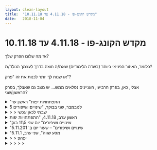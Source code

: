 ```yaml
---
layout: clean-layout
title:  "מקדש הקונג-פו - 4.11.18 עד 10.11.18"
date:   2018-11-04
---
```

# מקדש הקונג-פו - 4.11.18 עד 10.11.18 
אז מה שלום הפרק שלך?<br> <br> כלומר, האיזור הפנימי ביותר (בשדה הלימודים) שאת/ה חוצה בדרך לעצמך הנולד/ת?<br> <br> או שנוח לך יותר לכנות את זה &quot;פרק&quot;?<br> <br> אצלי, כאן, בפרק הרביעי, העניינים נפלאים ממש... יש מצב גם שאצלך, בפרק הראשון/שני?

<details>
                    <summary>"התפתחויות יפות" ראשון ער</summary>
                    הגעה 19:50 <br> <br> לאחר תקיעה רצינית בחניה של הבימה. הייתה לי עבודה יפה תוך כדי הפקק אך כשהגעתי לסוף התהליך כבר הסבלנות נגמרה וממש רציתי לצאת מהאוטו.<br> <br> השיעור התחיל וקיבלתי שיעור נפלא מבן בהנחייה הפשוטה והקלות לעבוד איתה.<br> דגשים שיהיה משפר ונעים ונוכל להשאר בתנוחה כל האימון.<br> <br> לאחר מכן, בועז קיבל הנחיה לשפר את אומנות הלחימה של דרור.<br> עבדנו בפורמט של קרב מלא עם עצירות להארות.<br>  - לא להזמין. - סגירות (דברים ששמעתי בעבר אך קיבלו נופח נוסף. <br> - לראות בכל כוונה גם היא מגיעה מהתלמיד הכי מתחיל את הפוטניצל המלא שלה.. מה היא הייתה יכולה לחולל בפוטנטיות מלאה.<br> ממש להתאמן בזה. <br> התגבות המהירות והלא פורפורציונליות באות לפצות על כך שלא ראיתי אותן -- ההסבר הכי בהיר שקיבלתי לגביהן.<br> אז זה התקשר לי עם ה&quot;ראייה&quot; המלאה של מלוא האפשרויות של בועז. התיישב לי והשתפרה לי הראייה שם.<br> <br> המשכנו בקרב גם לאחר שהנחייה השתנה לברוא לנו שיעור נפלא. אך הפעם זה כבר לא היה דגש של שיפור של דרור.<br> העבודה עם בועז הייתה נפלאה. ממש בועז רואה מתי אני &quot;נעלם&quot; ותוקף . <br> <br> הרפיה ורגיעה. שדרוג בחיי עברתי על העבודה החדשה והפרויקט החדש שעלה לי.<br> ויותר חשוב לי, פרויקט קטן שעלה אצלי, ליצור איזשהו מאגר זמין של תמונות ווידיאוים של אמי המנוחה כבר למעלה מ 10 שנים.<br> <br> סיום שיעור לקראת 10.<br> <br> <a href=http://www.tapuz.co.il/communa/viewmsgcommuna.asp?communaid=40780&msgid=57087236 target=_blank style=color:blue>מדדי דרור לשיעור</a>:<br> הנאה: 2.5<br> לימוד: 2<br>
                  </details><details>
                    <summary>5 לנובמבר, שני בבוקר, "שינויים ושיפורים</summary>
                    היה שיעור טוב מאוד. אני לא בראש לסכם אבל אסכם בתמציתיות בכל זאת. רק ככה בקצרנות. <br> הגעתי ב6:50, בן נפנף אלי מהרחבה של האופרה למעלה. <br> כאב גב וכתף, <br> לצייר קוים ישרים עם היד, ולצייר קוים שמסיטים אותם... ואז קוים כללים ולהסיט אותם. עבודה די ארוכה עם זה, נעימה.&nbsp;&nbsp;<br> עבודה עם יואב שלא התאימה. <br> עבודה עצמית שהתאימה מאוד, עם הרצפה, עם עצמי, עם ריצה.... <br> הנחיה להליכה על ארבע, פחד מכאב. <br> זכרון של בן מלפני שמבאלה, על מישהו שקיבל הנחיה לרוץ כי היה מתוח לו שריר. זכרון שלי על השענות על האגן דוקא כשיש נטיה לא להשען שם. הנחיה ארוכה יחסית של בן אותי, דרך התייעצות. <br> התייעצות בשני דברים - כאב ואיך לדעת אם ללכת אליו או לא, <br> ושאלה על &quot;גוש כזה&quot; של דברים, שיש בו רצון לעבודה עדינה ואיטית, רצון לעבודה כזאת כמו אופנוע... צורך לרצות. <br> בן דיבר על תקשורת עם עצמי דרך הסביבה, מה שהרגיש לי חשוב ביותר. <br> על להרגיש נוחות עם תחושות לא נוחות. <br> על השקט שבתוכו הדברים. על השקט שבתוכו יושבות תחושות הגוף. על &quot;דברים&quot;: &quot;לא-שקטים&quot; - חיוך של תינוק, משהו ניטרלי, הפרעות. להרגיש את השקט יכול לעזור בהבחנה בין טוב לרע. <br> <br> הרגיש כמו שיעור חשוב, מחכה להשלמה שלו ביום רביעי. <br>  <br>
                  </details><details>
                    <summary>> > שבתי לכאן עכשי</summary>
                    מאוד מעניין. אני רואה את ההשפעה של השיעור הנהדר הזה עד עכשיו. מזהה התקדמות עצומה בקטע הזה של ה&quot;גוש&quot;. עבודת אופנוע, עבודה בוווווווז&#39; ובלי המתח שנלווה לזה, סגנון פלדנקרייז ונעימות משולבת. משהו שם באיזה דימוי לא מוצלח שהיה כנראה מאוד נחוץ בעבר התרסק והתפורר לרסיסי זכוכית והתנפץ ונהרס וזה נהדר. זה מתחבר לי מאוד גם לתנועה שתיארתי באחד השיעורים האחרים לאחרונה, של חלקות כזו כמו זכוכית מודרנית כזו, תנועה מהירה מתחת לרדאר. משהו כזה... תוך כדי כתיבה משהו השתנה בחוויה שלי הגופנית ואפילו ההקלדה נחווית אחרת עכשיו, יותר מרצד. אפסיק כי אני רוצה לחזור למקום הגלידתי הזה, הזורם, המימי
                  </details><details>
                    <summary>ראשון ערב, 4.11.18, "התפתחויות יפות</summary>
                    הגעתי למקום בסביבות 19:45. באותו זמן, אם אני זוכר נכון, כבר היו שם בועז, יניב ובן.<br> קצת אחר כך הצטרף גם דרור.<br> <br> התחלתי את השיעור שלי במחווה פיזית עם הידיים.<br> הרגשתי את הגוף בעמידה, ואחר כך התחלתי להניע אותו ולהתגמש.<br> <br> מתישהו בן הזמין אותנו, והעביר מגוון תרגילי גמישות, ובהמשך הנחה להתגמש באופן חופשי<br> היו גם תרגילים כמו להשתפר בהנעת הידיים באוויר ובהנעת הרגליים באוויר.<br> תרגול ירידה לעמידה נמוכה איך שרוצים - נמר, טיגריס, הליכות התעמלות וכו&#39;.<br> וכן לשפר את מצב הגוף באופן כללי.<br> יניב העביר לי ולעצמו עבודה של שיפור הבטחון עצמי והאפקטיביות בחברת אנשים אחרים.<br> * בשלב כלשהו בן הודיע שהוא מפסיק עכשיו להתערב בשיעור שלנו. באותו זמן חשבתי שזה זמני, עד להודעה חדשה ממנו...<br> <br> תרגלתי את הראייה שלי,<br> בעיטות, אגרופים,<br> מנוחה כוללת בכל הרבדים,<br> דמיון מיטבי של המשך השבוע שלי - זה הרגיש מאד טוב וממלא<br> * ראיתי שיניב סיים את השיעור, ואחר כך גם דרור, ועלו בי ספקות לגבי הבנתי את ההנחיות.<br> <br> הצעתי לבועז לשתף פעולה ותרגלנו ביחד:<br> חיזוק להבים<br> &#39;סטיקי הנדס&#39; כשאחד מוביל<br> קרב רגליים נמוך<br> הגברת הרוגע דרך האטה של כל ההתנהלות - הליכה, דיבור, תנועה...<br> * איפשהו בזמן הזה, בן נפרד מאתנו והבנתי שכל אחד מסיים לעצמו את השיעור.<br> חישת כפות הידיים<br> <br> סביר שהיו עוד דברים שאני לא זוכר כרגע.<br> <br> היה מצוין.<br> תודה<br>
                  </details><details>
                    <summary>"שינויים ושיפורים" יום שני 5\11 בוק</summary>
                    מעבר לרחבה ליד מקום שיכול להוות מחסה מגשם,<br> לא שכנראה יירד.<br> אינגריד ואני הגענו ראשונים לרחבה ובחרנו מקום. יואב הגיע ובחר מקום אחר רחוק,<br> דורית הגיעה אז והייתה בסביבת יואב.<br> לאחר מכן בן שאל את אינגריד ואותי איך נדע איפה נתאמן,<br> לאור ההנחייה לעבור למרכז הרחבה.<br> עלה לי שארגיש כשאהיה שם.<br> הסתבר שהכוונה הייתה שלא ניכנס למדידות של המרכז המדוייק.<br> קרב כפפה עם אינגריד<br> כאשר יד אחת מאחורי הגב, אפשר להחליף יד,<br> אבל לא באמצע קרב. אלא כשנמצאים מאחור לרגע.<br> לאיטנגריד ניתנה האפשרות להשתמש בסטופ<br> כדי לעצור אותי ואותה כרצונה,<br> וראיתי את התועלת העצומה של השימוש שלה בסטופ<br> עבורי. לעצור מידית ובשמחה.<br> עבודה על עדינות במגע חשובה ליכולת לטפל או להילחם<br> עם הגוף שמולי ביעילות.<br> הפגיעה בגוף הפרטנר איננה תלוייה רק בעוצמה,<br> אפשר במכה חלשה יחסית לגרום נזק גדול.<br> קרב ידים עם יואב,<br> הופתעתי מנחישותו, ושמחתי על התנועה שלי להתרחק בזמן <br> ולהישאר מוגן. יש עוד הרבה עבודה בכוון.<br> זכרתי לנסות להסיט ולהיכנס,<br> אך לא ממש הצלחתי. לעבוד עוד על זה.<br> בשני הקרבות עזר לי להרגיש איפה הפרטנר פתוח לבעיטות, <br> למרות שאלו היו קרבות ידים.<br> קבלתי הזדמנות להעביר עבודות פנימיות ליואב ולי,<br> כשיש לזה זמן בשפע.<br> נתתי לעצמי לעבור מספר עבודות,<br> חלקן בעיניים פקוחות חלקן בסגורות, חלקן על הסביבה<br> החיצונית, וחלקן החזירו אותנו לגוף.<br> מיקוד,<br> חיפוש מקום ומעבר לשם בדמיון<br> כדי לראות את עצמנו משם,<br> לחוש את האנשים ברחבה ובבתים סביבה ובכלי הרכב בכביש.<br> לשנות בדמיון את המקום בו אנחנו נמצאים,<br> לחשוב על מילה<br> ועוד
                  </details><details>
                    <summary>"שינויים ושיפורים" – שעור יום ב' 5.11.201</summary>
                    שעת הגעה שלי: 6:25 – שעת סיום השיעור הרשמי שלי: 8:00<br> משתתפים: אינגריד, יואב, רמי, דורית – מנחה: בן<br> הדגש האישי שלי לשיעור: העמקת וחיזוק החוסן והרוגע שלי <br> <br> היום הצלחתי להגיע ראשונה לנקודת המפגש. נהניתי מהמרחב ומהזמן שעמד לרשותי לברר עם עצמי מה מנסה להגיע אלי היום.<br> <br> כשבן הגיע הוא שלח אותנו (אני, יואב ורמי) למרחב שבין המוזיאון למשכן לאומנויות הבמה, למקום שבו ניתן למצוא מחסה מפני גשם במידת הצורך. אני ורמי צעדנו יחד, שנינו סימנו כיעד את הפינה המקורה של האגף החדש של המוזיאון. כשהגענו לשם ראינו שיואב בחר באזור מקורה שליד הכניסה לתיאטרון. הופתעתי כי לא חשבתי על אזור זה כאופציה בכלל. המקום נראה לי פחות מוגן מפני גשם, אבל כאשר בן הצטרף גם הוא בחר להתמקם שם. שמתי לב שזה מיד מתפרש אצלי כמתן חיזוק לפרשנות של יואב. בחרתי להישאר היכן שהייתי, כך גם רמי. נראה לי שהשפענו זה על זו. לא בטוחה שהייתי נשארת שם אילו רמי היה בוחר לעבור צד.<br> התחלתי במתיחות והגמשת הגוף, שהרגיש מעט תפוס הבקר. גם עמידה על רגל אחת. שקלתי אפילו לנסות עמידת ידיים אך ויתרתי על כך.<br> לאחר זמן מה בן ניגש אלינו והנחה אותי ואת רמי לעבור לתרגל באזור מרכז הרחבה. כשהוא שאל כיצד נבחר לעמוד בנקודה מסויימת במרחב הזה, רמי ענה תשובה כמעט זהה לזו שאני התכוונתי לענות: לגשת לאזור המרכז ולהרגיש היכן אני רוצה לעמוד. בחרתי להניח את התיק שלי בצד ואילו רמי בחר להניח את תיקו לידו, במרכז הרחבה. נראה לי מעניין.<br> בן הנחה אותי ואת רמי לשים כפפות ולעבור לקרב ביד אחת, כשאני יכולה לעשות שימוש בהוראה &quot;סטופ&quot; כדי לבקש עצירה מוחלטת של הקרב, עד שאני מבקשת לחזור אליו מפורשות. בדיעבד אני רואה שבמידה מסויימת פירשתי את הזכות הזאת כ&quot;כלי לחלשים&quot;.<br> קיבלתי שתי מכות לא חזקות בלחי ימין מרמי. נבהלתי. בן חקר את הנושא איתי ועם רמי: <br> -&nbsp;&nbsp;&nbsp;&nbsp;למדנו שאין קשר ישיר בין עוצמת המכה לפי תחושתו של רמי (נותן המכה) לבין החווייה שלי כמקבלת המכה.<br> -&nbsp;&nbsp;&nbsp;&nbsp;למדנו שהאפשרות שניתנה לי לעצור את הקרב בכל רגע נועדה לשרת את שנינו, כל אחד באופן אחר: לרמי כדי ללמוד לדייק בעצירה. לאינגריד כדי להימנע מלהתיש את עצמי ולהיכנס לשרשרת גובות שבהן אני כבר לא בשליטה על התנועות שלי.<br> המכות העלו בי דמעות, הצלחתי לאפשר אותן. חוויתי המון פחד, הצלחתי לראות בזמן אמת כמעט שלפעמים אני מפנה את פני הצידה כדי שלא לראות את הסכנה.<br> שמתי לב שאני קופאת, לא רואה אופציות של התחמקות, נעשית קורבנית.<br> לאחר שהבנתי שכדאי להשתמש לעיתים קרובות הרבה יותר בהוראת &quot;סטופ&quot;, התחלתי להשתמש בזה הרבה יותר וראיתי את ההבדל: בכל פעם שהרגשתי שאני נאבקת, מתישה את עצמי, פוחדת, מתנשפת, עצרתי, התארגנתי מחדש ואז נתתי אות להמשך הקרב. הרגשתי שינוי משמעותי לטובה וכמה אני מתעצמת. אני אסירת תודה על ההזדמנות הזאת לעבוד עם הפחדים שלי בצורה חיובית ובונה, בזכותו של בן וגם של רמי.<br> לאחר מכן תרגלתי בעיטות מגוונות מתוך עמדת רוכב רחבה, לסיום גמישות וריפוי הגוף.<br> לאחר הסיום הרשמי בשעה 8:00 התיישבתי לרשום דברים במחברת ויצאתי לעבודה בקלילות ובשמחה, כשאני מרגישה הרבה יותר טוב בגוף שלי מאשר בתחילת השיעור.<br>
                  </details><details>
                    <summary>"מסע שווה", שני ערב, 5.11.1</summary>
                    הליכה ותוך כדי הנחיות, עוד לא נכנס לעומקן. מנסה.<br> <br> אחר כך ליד הבית של אסא משהו נפתח לי, נכנס יותר לשיעור.<br> <br> עולים לבית ונכנסים למרחב של הסטודיון (כלומר סטודיו קטן). מרחב נעים שמרגיש לי מדוייק לשיעור.<br> <br> לא יודע בדיוק איך אבל לאט לאט בשיעור, השיעור שלי הולך ומעמיק, אני נהיה יותר סופג של החומר.<br> <br> מנחים אחד את השני בהתאם לבקשה של מישהו מהמשתתפים. זה הלך כך: קודם כל חשבנו כל אחד על משהו שהוא היה רוצה שיהיה לו יותר בחיים. אחר כך חשבנו על מה האפקט שאנחנו מחפשים שהמשהו הזה יתן. ואז ניסינו לתת לעצמנו את האפקט הזה בלי קשר להתגשמות של המשהו הזה. אמרנו זה לזה איזשהו אפקט שכזה, ומי שהיה לו הנחיה שיכולה לעזור בכך, נתן אותה.<br> כשהנחתי זיהיתי איכות שאהבתי, שהייתה להיות קשוב למה שעובר עלי באותו רגע ועל פי זה להנחות, קודם כל אותי.<br> <br> משהו שבא לי יותר ממנו בחיים זה את עצמי.<br> <br> עוד משהו שזכור לי ממש מהשיעור זה הstillness שלרגעים היה לי יותר ברור ומוחשי.<br> <br> עוד דבר זה השיחה על המדיטציה בעמידה שמאמצת את הגוף (נגיד עם הידיים פשוטות קדימה) ועל האפקט שהיא יכולה לעשות.<br> ההתמודדות עם התחושות שעולות בזמן העמידה, ההתמודדות עם המחשבות (כאן עלה דימוי של slippery mind שמחשבות לא מצליחות להיתפס אליו).<br> <br> הבוקר התנסתי ב-4 דקות של עמידה כזאת. זה היה ניסיון טוב.
                  </details><details>
                    <summary>> > יפהפ</summary>
                    <img src="http://www.timg.co.il/tapuzForum/images/Emo141.gif" alt="|כלנית|">
                  </details><details>
                    <summary>> > > > </summary>
                    
                  </details><details>
                    <summary>> > עוד מהשיעו</summary>
                    התנועה בתוך הנוזל: אני דמיינתי נוזל חם וזהוב. זה היה נעים.
                  </details><details>
                    <summary>שני בוקר 5.11.18 ״שינויים ושיפורים</summary>
                    שעת הגעה 06:35, נוכחים אינגריד, בן, דורית, רמי, <br> מיקום - רחבת מתחם האופרה<br> דברים שהגיעו אליי - מדיטציה באיכות טובה. הצלחתי ליצור לעצמי מקדש של שקט בחלקים גדולים מהשיעור.<br> תנועה מיטיבה לגוף, קשב למה שמגיע. הבוקר זו היתה התבוננות, הרפיה, ריפוי (מעניין, שורש קרוב) <br> הרפיה של שרירי העיניים והראש והצוואר. נסיון לעבודת הזזות עם דורית, התאים פחות, נראה היה שהיא צריכה משהו עדין יותר (או שמא אני צריך להיות עדין יותר…) <br> עבודה על פורמה שניה רק צד אחד בכל פעם - יצר לי שער לסוג של תנועה הרמונית. תרגול מהנה של חמש החיות בשמש החורפית. מיקודים שקיבלתי לחמש החיות, ביצוע מהיר יחסית, לנסות לעשות את זה כאילו אני מישהו אחר, (לדוגמה אחד הפרטנרים שלי לשיעור) הביא אותי לכל מיני נקודות מעניינות.<br> עבודה משותפת עם רמי על קרב ידיים (איכשהו יצא שתרגלנו קרב ידיים פתוחות) היה מהנה לעבור להילוך מהיר בתנועה. דגשים לעצמי - יותר עדינות, לאפשר לעצמי קשב טוב יותר לאפשרויות שהפרטנר מזמן עבורי. <br> עבודה משותפת בהנחית רמי. להפוך לאחד האובייקטים בסביבה. הייתי שלולית, זורמת למקום הנמוך ביותר<br> מתערסלת על הקרקע, משקפת את השמיים, הייתי עץ זית, נטוע בקרקע, (עציץ) צומח מעלה, <br> להרגיש את האנשים מסביב, להתבונן בדופק שלנו. הגעתי לשלוה גדולה. <br> סיום שיעור 08:37<br>
                  </details><details>
                    <summary>5.11.18 שני ערב "מסע שווה</summary>
                    השיעור החל עבורי בשעה 19:22<br> תרגלתי קצת עמידה סטטית וחיבור עמוק לגוף בעזרת תנועה איטית ומענגת. <br> בשלב מסוים בן הגיע ונתן לי הנחיות להמשך הערב. אחת האופציות שעלו מתוך ההנחיות הללו הייתה האפשרות לקחת אותי, את ישי ואת שיר להמשך השיעור אצלי בבית. בחדר המיני סטודיו החדש. האופציה הזו ממש מצאה חן בעיני והלכתי עליה מיד. <br> <br> בדרך - <br> מודעות לכך שאנחנו תוך כדי הליכה מותירים את כל מה שהיה מאחורינו. שימוש בדימוי של פירורי אור שנותרים מאחוריי כשובל כזה. שימוש בנשימה - בכל נשיפה אני מאפשר לכל מה שכבר איננו נחוץ לנשור ממני. <br> <br> מודעות לכך שאנחנו תוך כדי הליכה נמצאים בדרך לאן שהוא. ויש בידינו להשפיע על האן שהוא הזה. מידת היכולת הזו להשפיע תלויה במידת הצלילות שלנו עכשיו. להיות מישהו שנמצא בדרכו לעתיד יפהפה (בקרוב או ברחוק). להיות מישהו שיש לפניו עתיד מזהיר. לשים לב גם להבדלים בין 2 האיכויות הללו. <br> <br> מודעות למצב שלי עכשיו בתוך ההליכה הזו. להרגיש את עצמי יותר לעומק. להיטיב את מצבי באמצעות שינויים קטנים שאני מחולל.<br> <br> תוך כדי הליכה אני יכול לקלוט שמשהו בי מסתכל על מצבם של האחרים ולוקח אחריות עליו באופן לא כל כך מיטיב. כאילו בודק אם אני מדריך מספיק טוב או משהו כזה. אני קולט את זה ותשומת הלב שלי לזה מפחיתה את האנרגיה שזה מקבל. את ההזדהות שלי עם זה. אז גם אפשר לעשות שימוש נכון באינפוט שאני קורא. <br> <br> לפני הכניסה לבית אנחנו נעצרים ועומדים כזה בשלישיה. ברחוב מתחת לעצים. אנחנו מדברים על כך שעוד רגע אנחנו עומדים לעלות למעלה וכל התפאורה הולכת להשתנות. כאילו אנחנו ניכנס למין יקום כיס כזה, יקום פיות כזה, שבו אפשר לעבור מין מסע או תהליך או משהו כזה, שבסופו - הופ, אתה מופיע שוב בחוץ, באותו מקום, אבל אחרת. <br> אנחנו מרימים קצת את הצלילות שלנו ומהרהרים במה שהיינו רוצים לעצמנו מהביקור הקצר הזה ביקום הכיס. לאחר מכן אנו עולים למעלה. <br> <br> בתוך החדר - <br> הרבה מאוד שקט. דוממות. עומק. אנחנו יושבים חלק מהזמן, זזים חלק מהזמן. עומדים בלי לזוז חלק מהזמן. החלק הראשון הושקע בעיקר בבניית עוצמה. החלק השני הושקע בעיקר ביצירה והשתנות בעזרתה. <br> <br> בחלק הראשון עמדנו, או ישבנו או זזנו, כשאנחנו מטפחים בתוכנו את הזה. את המוחשיות, הסמיכות, הדבשיות של זה. <br> <br> בחלק השני זיהינו דבר שאנחנו רוצים בחיינו, זיהינו מה הוא אמור לתת לנו. לא שיתפנו בדבר עצמו את האחרים, שיתפנו בדברים שזה אמור לתת לנו. כאשר עלתה במישהו הדרכה שהייתה רלוונטית הוא העביר אותה לכולנו. <br> <br> בחלק מהזמן כיביתי את האור וישבנו בחושך. והקשבנו לגשם ניתך. <br> <br> בהדרכה על קבלה עצמית - הנחיתי לזהות שלא אני בחרתי את האורגניזם הזה. לא אני יצרתי אותו. אינני בדיוק יכול להיות אחראי למה שיצא ממנו. אבל אני יכול לנסות לתרום ולשפר ולעזור. <br> <br> בהדרכה על לכבד את עצמי - קיבלנו הנחיה להקשיב לעצמנו. חלק ממני רצה שהשיעור ייגמר. שאוכל לצאת למרפסת ולשתות קפה ולעשן סיגריה. זיהיתי את זה בתור חלק בי שרוצה שוב ושוב את אותם מסלולים מוכרים. ראיתי את זה בין היתר בהקשר של הרצון שלי להיות קרוב יותר לגרסה המיטבית של עצמי. <br> <br> כשסיימנו, התארגנו שוב וירדנו חזרה למטה.<br> <br> בחזרה בחוץ<br> התייצבנו שוב בשלישיה, באותם מקומות בדיוק. וזה היה כאילו מין קליק כזה. נסגר מעגל. יצאנו מיקום הכיס. כאילו עבר רק רגע קטן מאז שנכנסנו. כאילו זה היה מין חלום כזה. <br> <br> הסתיים באיזור 22:45 כזה?<br> <br> שיעור כיפי להפליא<br> תודה!!!<br>
                  </details><details>
                    <summary>> > פשש, נפלא. מרגיש קסום</summary>
                    
                  </details><details>
                    <summary>> > > > </summary>
                    
                  </details><details>
                    <summary>שני ערב 5.11.18 "מסע שווה" כיכר אתרי</summary>
                    התחלנו בכיכר אתרים, אסא ישי ואני. צעדנו לעבר כיכר רבין כשהמשימה הייתה להתאמן בשלושה דברים. אחד להרגיש איך כל רגע אני משילה ממני את העבר וצועדת קדימה ומה שהיה היה ואחר כך להרגיש איך אני משילה מעצמי את מה שהיה . הרגשתי פיזית שהגב שלי משיל את האנרגיה כמו שיער שמתבדר ברוח או כמו אור נחש שמתקלף , עור נחש שקוף ודק.&nbsp;&nbsp;אסא הציע להרגיש כמו פירורי זהב שמתשרכים מאחורי, אני חשתי אנרגיה אוורירית מתבדרת מאחורי גבי והיתה עוד משימה ששכחתי.&nbsp;&nbsp;לאחר מכן הגענו לאיזור ביתו של אסא. עמדנו שם ולפני שעלינו לשאר השיעור הקסום התמקדנו במה אני רוצה להתפתח. אני רציתי להתפתח בשקט בראש, אני זקוקה לשקט ושהכאב בגוף ילקח ממני. מרגישה איך המוח מזמזם מהמון מחשבות ודברים לעשות ואין לי שקט.&nbsp;&nbsp;עלינו לביתו של אסא ושם&nbsp;&nbsp;עבדנו&nbsp;&nbsp;למשך השעתיים וחצי האחרות.&nbsp;&nbsp;העבודה הייתה מעמיקה, בתחושת הגוף.&nbsp;&nbsp;האמת שאני זוכרת בעיקר תחושות גוף עמוקות ונעימות..הייתי בתודעה עמוקה אחרת, לא ישנתי , זה לא הייתה מדיטציה, זו היתה תודעה אחרת, הגוף התרפה ולאחר תום השיעור לא כאב לי הגוף. תחושת השקט או כמו שאסא כינה&nbsp;&nbsp;אותה-&nbsp;&nbsp; Stillness&nbsp;&nbsp;כמו שביקשתי בתחילת השיעור בסיומו של השיעור לא כאב לי הגוף . למדתי על מדיצטציה בעמידה,. התאמנתי בלהשמיט מחשבות טורדניות בזמן מדיטציה , לקחת מחשבה טורדנית&nbsp;&nbsp;ולהשמיט אותה , לי זה לא הצליח עם המחשבה&nbsp;&nbsp;שאני רוצה להשמיט אבל כן הצליח לי&nbsp;&nbsp;לקחת את המחשבה ולעטוף אותה בבועת סבון ולהפריח אותה ואז אני מרגישה רגע של שקט בתוך המוח. במדיטציה של הבוקר התאמנתי על בועות הסבון והפרחת מחשבות טורדניות. התרגיל טוב לי.<br> במה השתפרתי?- בהעמקת תחושת הגוף, בתחושת שקט<br> <br> <br>
                  </details><details>
                    <summary>"מרחב הפוטנציאלים" שלישי בערב 2100 6/11/1</summary>
                    הגעה <br> חימום קצר <br> עלייה למתחם גג גן העיר / מרכז ענבל תוך הנחיה של חיים שסה ושלי. הלכנו עם מקל ביד (שלי דמיוני) ובדקנו מה הוא עושה לנו ואיך מרגיש ללכת איתו. את החלק האחרון עשינו בלעדיו וחיפשנו להביט בהבדל. <br> הנחיה של בן . הנעה של הגוף , נדנוד של הגוף, הנעה של מיים דמיוניים בגוף. חזרה על תנועות רגליים מסוימות וידיים ללא מאמץ . תנוכות בעמידה על רגל אחת ללא מאמץ . <br> עבודה של קרב ידיים עדין עם חיים. <br> סיום האימון בהדרכת 2 מקלות שלי לדרור<br> זוכר מעט מאוד פרטים. <br> הרגשתי הנאה עצומה ושלווה נעימה. <br> מרגיש שיפור. <br> <br>
                  </details><details>
                    <summary>"משיפור לשיפור" = שעור יום רביעי 7.11.201</summary>
                    שעת תחילת השיעור שלי: 6:35 , סיום שיעור: 8:20 בערך <br> משתתפים: תרצה, יואב, אינגריד, דורית – מנחה: בן<br> הדגש האישי לי: להשתחרר מהרעש והערפול הפנימיים, התחברות ליסודות<br> <br> בדרך לנקודת המפגש בן הפנה אותנו אחד אחד אל הרחבה שבין מוזיאון ת&quot;א לבין תיאטרון הקאמרי.<br> תוך תחושה של ערפול סמיך למדי התחלתי בהגמשת הגוף ובעיטות. תחילה הרגשתי עוד בהנאה בביצוע הבעיטות, הרגשתי אנרגטית. תוך זמן קצר התחלתי להרגיש חולשה וכבדות.<br> בן נתן לנו מספר דגשים שהיו משמעותיים מאוד עבורי:<br> -&nbsp;&nbsp;&nbsp;&nbsp;לשים לב ל-50 דברים שמנסים להגיע אלי.<br> -&nbsp;&nbsp;&nbsp;&nbsp;כשמשהו מצליח להגיע אלינו, הסימן לכך: שמחה, תשוקה, סקרנות, תחושה של הקלה – ביחוד כשמרפים ממשהו.<br> בן הנחה אותי ואת תרצה לעבור לקרב אגרוף אחד, כשיד אחת מאחורי הגב. בשונה מהתרגול שלי עם רמי, לא חוויתי כל פחד. זה נראה כאילו התנקיתי מהפחד – תהיתי אם זה באמת כך. למעשה קיבלתי מספר קטן של מכות אגרוף מתרצה, אבל הן לא הכאיבו. בהמשך מצאתי את עצמי מאבדת את השלווה שלי ונכנסת לשרשרת של תגובות לוחמניות, מאבק מאומץ ופחות אפקטיבי שהותיר אותי מותשת ואילץ אותי לקחת פסק זמן למנוחה. בן העיר לי על כך שכדאי לא להגיע כלל למצב כזה. לקחתי את זה כדגש בהמשך והצלחתי במידה מסוימת ליישם זאת. <br> לאט לאט הצלחתי לצאת מהערפל הכבד שבתוכו &quot;נתקעתי&quot;.<br> בן הנחה אותנו להתיישב ליד והעלה דימוי של האדם כמקלט רדיו: מה שאנחנו חווים בכל רגע הוא בעצם שידור שאנחנו קולטים בכל רגע וללא הפסקה. מקור הקליטה יכול להתחלף. חלק מהשידורים יכולים להיקלט ולהישדר בוזמנית, אחרים לא כי הם כמו מעבר מתחנה אחת לשנייה. לרוב אנחנו נוטים להתביית על מספר מצומצם של תחנות וחושבים שזה מה ש&quot;אני&quot;. כשמדי פעם מגיעים לתחנה אחרת, חושבים &quot;זה לא אני&quot;, כשכולם &quot;אני&quot;.<br> מאוד התחברתי לדימוי הזה, הוא האיר לי דברים בצורה הרבה יותר ברורה ואפשר לי להרפות ממשהו שמאוד העיק עלי. <br> בזמן השיעור חוויתי שעלה בי &quot;שידור&quot; של משהו מאוד לא נעים ומעיק מאוד, שגרם לי להרגיש קצת חולה. כשהבנתי את זה החלטתי לתת לזה להיות ולעבור לתחנת שידור אחרת ברגע שיתאפשר לי.<br> לאחר תרגול חופשי, קיבלנו כמה משימות: <br> -&nbsp;&nbsp;&nbsp;&nbsp;4: דילוגים שמאל-ימן, קפיצת סיבוב שלם על עצמנו, עמידה בפיסוק וקריעה – 2 אופנים (משום מה ראיתי רק אחד, מאוחר יותר ראיתי את השני)<br> -&nbsp;&nbsp;&nbsp;&nbsp;3: גלגול, הליכה על ארבע, עמידת רוכב כשהאגן ממש נמוך. לאחר כ-30 ד&#39; הרגשתי אי נוחות בברך ימין. עצרתי את התרגיל לאחר זמן מה – בן הספיק לראות שאני &quot;מציקה לעצמי&quot;.<br> לפני שפרש הנחה בן את תרצה להעביר עד תומו את השיעור שלה גם לדורית, את יואב הנחה להמשיך את השיעור שלו ושלי עד תומו. <br> תחילה עבדנו על תרגול חופשי - לקחתי את הזמן להרפות מהכול ולהירגע, עוד תרגילי גמישות וכתיבה.<br> יואב זימן אותנו לשיתוף: דיברנו על חוויות בעלו בזמן השיעור, היה כיף, נעים ומרגיע.<br> יצאתי מהשיעור כשאני מרגישה מועצמת, רגועה ומוארת. <br> הרגשתי כמו אחרי גלישה בים סוער, כשחזרתי לקרקע יציבה ובטוחה, עשירה וצלולה יותר, עם יותר מיומנויות. איזה כיף!<br>
                  </details><details>
                    <summary>> > עוד משה</summary>
                    תרגול 5 החיות לקראת סוף השיעור היה משמעותי ומנה, הרגשתי שהתקדמתי בו עוד קצת
                  </details><details>
                    <summary>רביעי 20:00 7.11.2018 "חפש/י את המטמון</summary>
                    השיעור שלי היה להעביר לסשה שיעור קונג פו נעים, קצר ורגוע מאד.<br> <br> בתחילת השיעור, הרגשתי שהכי טוב יהיה לי להעביר את מה שגם אני זקוק לו, את מה<br> שאני עובד עליו בזמנים הללו: חישת האנרגיה כולה, הרפיה, התרווחות. הרגשתי לא<br> רק להנחות את סשה אלא גם לעבור את זה בעצמי (וביני לביני תהיתי לפני השיעור <br> אם להנחות גם את עצמי באותן הנחיות והחלטתי שממילא מותר לי לעבוד בו זמנית<br> ובכלל כדאי לי לעבור את מה שאני מנחה, בעצמי) זכרתי לאורך ההנחיות להתאים<br> את עצמי לנעימות, לרוגע. דיברתי בהתאם והסתנכרנתי למצב הזה. <br> <br> שמתי לב לכמות החפירות והרעש שהיו בי במהלך יצירת השיעור והבנתי<br> שזה לא כל כך מסתדר עם ההנחיות שיהיה רגוע מאד. כלומר, אם אני לא רגוע,<br> בוודאי לא אצליח להעביר שיעור רגוע… פשוט ראיתי שהרובד שמנסה לנתח<br> ולפרש דברים ומתוך זה מנסה להוציא עבודה הוא לא כל כך יעיל… ולכן עברתי<br> לטקטיקה אחרת. עברתי לקבל הנחיות מה&quot;Force&quot;. אני קטן מדי ורועש מדי<br> כדי להוציא איזה משהו אפקטיבי מדי, אבל דבר מדוייק יותר יכול להתאפשר<br> מהיקום דרכי. וזה די עבד… הרגשתי שכמות הרעש פחתה והטבעיות והקלילות<br> האמיתית יותר התחילה לצאת. כבר לא כל כך בלמתי את מה שרוצה לצאת דרכי<br> ופחות חשבתי וניתחתי, אבל כן ניסיתי להסתנכרן בכיוון של רוגע וכולי. <br> <br> היה לי רעיון בראש עוד לפני השיעור להשלים לסשה את הקונספט של עשרה <br> עבודות זוגות בסיסיות, לא יודע, התלבש לי כזה... ובשיעור לא תכננתי לעשות את<br> זה ממש אבל פתאום זה הרגיש מתאים... עבדנו יפה על שלשה (יד חומקת, ידיים מלא ו...) <br> אחת מהן - ראש, כתפיים, בטן, היא לא הכירה והיה נחמד לעבוד על זה כשאני <br> זוכר שזה עלול לא להתאים ל&quot;שיעור רגוע מאד&quot;, אבל בכל זאת העבודה הייתה <br> מאד רגועה, נעימה ומשחררת. אני הרגשתי שהרוגע היה גדול במיוחד בעבודת<br> ידיים מלאה. באמת היה שחרור והנאה מאד גדולים.<br> <br> אחר כך בהפסקה של דקה ראיתי שסשה התחילה לעבוד על פורמה מס. 3, ועבדתי איתה על זה <br> (היא התחילה עם זה לבד, אז מה יותר טבעי מלעבוד על זה בעצם) ונתתי &quot;תיקונים&quot; (סתם קשקושים שרירותיים<br> שאפילו לא הייתי בטוח בהם אבל חשבתי שיהיה טוב לתת אותם) וקצת יצאנו מהאזור של &quot;רגוע מאד&quot;...<br> שמתי לב לזה והסתנכרנתי לזה בחזרה בהצלחה. <br> <br> בסוף השיעור עבודה פנימית נעימה ורגועה מאד… נראה לי שהיה שם אפילו סוג של היי לייט כזה באמצע שדברים <br> מאד מתאימים ונכונים לאותו רגע עברו דרכי… שדווקא כך שנתתי ל&quot;Force&quot; מרחב זה הוציא דברים טובים כאלה. <br> בסך הכל תחושה של עשיה והתקדמות יפה.<br> <br> התחלנו ב19:50<br> סיימתנו ב20:50<br>
                  </details><details>
                    <summary>"חפש\י את המטמון", רביעי אחרה"צ, 7.11.1</summary>
                    לבד. מגיע בארבע וחצי לנקדות המפגש. מתחיל לחקור מה השיעור יביא. חצי שעה ראשונה מתנסה בכל מיני תרגילים שמעט משפרים את הרגשתי. מעט שהוא המון. היו תרגילים ששילבו תנועה, והיו שלא. זכור לי שהחלק הזה הרגיש כמו הצצות אל תוך מצב טוב יותר, וחזרה שוב למצב ה&quot;רגיל&quot;.<br> <br> בחצי שעה השניה (בערך) התנסתי בלהרפות מהכל, ולתת לעצמי חופש מוחלט להיות מי שאני. זו הייתה נקודה משמעותית. ממנה ועד סוף השיעור חשתי שמשהו משתחרר בי. הייתה קבלה של עצמי ותחושה שאני ממש בסדר, או לפחות איזשהו אישור ממני לעצמי.<br> <br> אחר כך הלכתי משם, וטיילתי. לא סיימתי את השיעור באף נקודה ספציפית, אלא נתתי לו להמשיך. זה היה כיף. להיות עצמי ככה. בלי ניסיון להיות משהו אחר. גם כשקניתי ירקות וגם כשעליתי לאוטובוס ונסעתי הביתה.
                  </details><details>
                    <summary>רביעי ערב 7.11.18 "חפש/י את המטמון</summary>
                    שיעור עצמי של שעה .<br> התחלתי את השיעור ב- 21:10 בברכה ברעות. לפני השיעור ביקשתי להתפתח בהנאה, להנות מהשעה שתבוא ובנוסף להיטיב עם הגוף ועם הכאבים בגוף ולהרחיב את השקט בראש. הגעתי לבריכה וצללתי במים. כאן החל&nbsp;&nbsp;מסע העונג שלי. מספר בריכות בחתירה בחזה ועל הגב כשהתאמנתי על נשימות, התבוננתי בנשימות והמשכתי עם התרגיל של אסא מיום שני להשמיט מחשבות טורדניות שצפות בראש , התמקדתי בבועות סבון הכנסתי את המחשבה לבועה והעפתי את הבועה הצבעונית כשהמחשבה בתוכה. אכן היתה הקלה ויותר שקט. חצי שעה עטופה במים נעימים כשהאימון התמקד בהנאה ולא בהכרח במהירות , אני לא מתחרה בעצמי או באף אחד אחר, אני משחקת ונהנית מכל תנועת חתירה, מתענגת. במהלך השחיה ניסיתי לפתח את העצמי המתבונן על עצמי. מצאתי את עצמי מתבוננת מדי פעם בעצמי שוחה, הייתי רוצה להרחיב ולהשתפר ביותר רגעים של אני מתבוננת באני. המשכתי את השיעור בג&#39;קוזי&nbsp;&nbsp;ובהנאה של המים החמים בגוף. סיימתי בסאונה כשהגוף מחומם ומתרווח&nbsp;&nbsp;כשיצאתי נעמדתי בעמידת רוכב – גורילה כשהראש שמוט והגוף רפוי . הסתיים שיעור כיפי ומהנה בטרוף. סיום ב22:10 <br> מידת הנאה- 9.5<br> הטבה עם הגוף 8<br> הרחבת השקט 4<br> <br>
                  </details><details>
                    <summary>5.11.18 שני ערב "מסע שווה" שיעור עם עצמי בחו</summary>
                    הגעתי לנקודת המפגש.<br> בן חילק אותנו<br> אסא, ישי ושיר הלכו ביחד בהנחיית אסא.<br> נדמה לי שלא ראיתי את ריב, סשה ותלמידים נוספים בשיעור.<br> <br> בן הנחה אותי להמשיך עם עצמי<br> זה היה קשור בקשב ושההנחיות יגיעו ממקום כזה.<br> <br> הייתי קצת בנקודת המפגש ומשם המשכתי לשדרה, אני זוכרת שהיה לי VISION לפני השיעור שאני אסע לאזור לנמל תל אביב או שנלך לשם ברגל כחלק מהשיעור.<br> שמתי את הכרית בבית ואז משם נסעתי לנמל.<br> <br> הרבה שיכחה וחזרה לעצמי.<br> המיקוד שלי היה לזכור את עצמי לאורך השיעור.<br> <br> היה קטע באוטובוס חזרה שמישהי חיפשה מסעדה, וברגע שהכי יכולתי לעזור, הייתי לא מאופסת, ונתתי מידע לא מדוייק.<br> דמיינתי שהצומת שהאוטובוס היה זה בכלל צומת אחר בבן יהודה.<br> במקום בהיר יותר הייתי אומרת לה משהו אחר לגמרי.<br> <br> ירדתי מהאוטובוס.<br> התחיל גשם רציני.<br> נהניתי ללכת ולשים זין על הגשם אבל אז החלטתי לעצור לרגע במקום מוגן קטנטן<br> ולהגן על השקית שלקחתי שעשויה מנייר ולעטוף אותה במעיל נגד גשם שלי <img src="http://www.timg.co.il/tapuzForum/images/Emo6.gif" alt=":-D"> (כן, מעצמי לא אכפת לי להירטב, וגם התיק שלי מוגן מגשם).<br> הצטופפו משני צידי זוג תיירים צרפתיים. זה היה ממש נחמד.<br> היה גשם ממש שוטף, איזה קטע.<br> שיחה קצרה איתם.<br> אולי הייתי צריכה להישאר איתם קצת לחוות את האי הנוחות שהגיעה מתישהו איתם חח, בשלב מסוים הלכתי הביתה.<br> <br> חשבתי על הבחורה שגם הנהג וגם אני הטענו אותה, באותה צורה. מוזר הא.<br> אני מכירה את בן יהודה ממש טוב הרי.<br> <br> חשבתי עליה אם היא הולכת בגשם, האם היא הסתדרה, האם היא גילתה שהיא במרחק של 15 דקות הליכה מהמקום ולא 5 דקות משם.<br> ואיך היא עם הגשם.<br> <br> בסוף הצלחתי לשחרר את המחשבות עליה.<br> והתמקדתי בלהיות להבא צלולה וכששואלים אותי, לקחת רגע ואז לענות.<br> <br> זאת תופעה לא חדשה ששמתי לב אליה.<br> שלפעמים ששואלים אותי אנשים ברחוב דברים, ברגע שהם הולכים אני פתאום מתחברת למידע עמוק יותר ומדויק.<br> זה קרה לי בעבר עם בחורה אחרת שעזרתי לה לשנות את WAZE לאנגלית<br> זה קרה עם הבחור התייר שרצה ללכת ברגל לאוניברסיטת ת&quot;א מנורדאו דיזינגוף<br> ובעוד כל מיני....<br> <br> כאילו אחרי פתאום הידע פרוש לי בצורה הגיונית ונוחה.<br> ולפני זה, מתוך לחץ הידע פרוש אחרת.<br> <br> אז התמקדתי בלקחת רגע, ככה שהידע יהיה פרוש לי בצורה שלמה, גם במקרים בהם אדם נמצא מולי.<br> כבר יצא לי ליישם את זה שמישהי תיירת מבוגרת שאלה על קו 13, ואמרתי לה כן זה שם, ומיד האוטובוס בא, וזה היה ממש אחלה.<br> <br> חיבוקים.<br>
                  </details><details>
                    <summary>ד' לילה 7.11.18 "חפש/י את המטמון</summary>
                    שיעור מלא וגדוש ביהלומים. החל בשעה 20:30 והסתיים בשעה 22:00<br> מיקום: החדר שלי בבית. <br> <br> הנחיה שהתקבלה לפני תחילת השיעור: לראות כל הנחיה שאני מקבל באופן הברור ביותר. לנוע מהנחיה מודעת וצלולה להנחיה מודעת וצלולה. כמו כן - להשתמש בכל דקה ודקה של השיעור. באופן דחוס כזה. להיות ON כל הזמן. <br> <br> השיעור החל בסשן של 5 דקות של תנועה חופשית במטרה לרכך עצמי מבפנים, במטרה לעורר בי את האמן, במטרה להיכנס פנימה, להביא את הקודש. לעשות כך שהסביבת עבודה הזו מעתה תשתדרג בכל הפעמים שאשתמש בה. <br> <br> 5 הדקות הבאות הוקדשו לתיעוד ההנחיות. במטרה, בין היתר, לשפר את היכולת שלנו להבין מה שקורה בשיעור, לראות יהלומים כשהם עולים ולתעד.<br> <br> 2 הדקות הבאות הוקדשו למהות וצלילות. מה אני מנסה כרגע לעשות? איך אפשר לשפר את האיכות של זה?<br> <br> 5 דקות - התחברות לגוף הפנימי. מחקר של מה בעצם אני עושה כשאני עושה את זה. בין הממצאים: א. מעין העברה של פוקוס לשם. הזרקור שמאיר קדימה, מופנה למטה. ב. אני נפתח לקבל אינפוטים מכל עבר. אני לא צריך להסתכל על זה אקטיבית בדיוק. רק להיפתח לזה. זה משדר כל הזמן.<br> 3 דקות - תיעוד והתבוננות.<br> 3 דקות - מעבדת יצירה. יוצר 5 דקות למידה מעמיקה. <br> 6 דקות - ישיבה בתוך כדור אור לבן. כמות של דברים מגיעה. סשן של טיול/ריצה בחוץ הובא לתשומת ליבי. היכולת ליצור כיסים של מציאות ולעצב אותם כמו זה שבו אני יושב. עבודה פנימית שקשורה להורים שלי. <br> <br> 5 דקות תיעוד והתבוננות<br> 5 דקות יצירת כיס מציאות התמרתי בחוץ. <br> <br> 22 דקות - טיול בים האדם. ריפוי היחסים עם האנושות, ריפוי הפחד, האפשרות של לראות יותר את היופי הזה של האנשים. להישיר מבט כזה. לא לסנן, להשטיח ולהתעלם. ריצה היא טיפול, ריפוי, תיראפיה.&nbsp;&nbsp;העולם כמסך בונוס. <br> <br> 6 דקות תיעוד והתבוננות<br> <br> 8 דקות הרפיה -&gt; שיפור היכולת להרפות. עלה משהו כזה של סשן טרום הרפיה. מעין ריכוך, אוורור והכנה כזה. לתת לגוף לנשום, לתת לרגשות לנשום, לתת למעטפת הרגשית של הגוף הפיסי לנשום. לתת לנשימה לנשום. לתת למוח לנשום ולהרפות. כאילו שהוא שריר. (עלתה פתאום דרך להסביר את המתודה של Slippery mind טוב יותר). לתת לאנרגיה לנשום. <br> <br> 5 דקות של תיעוד ותרגול נוסף. זה נעים באופן יוצא דופן בשלב זה. <br> <br> 5 הדקות האחרונות של השיעור: לתת לגוף ההרגלים שלי לנשום. לתת להרגלים לנשום. כל הרגל הוא מטריצה רגשית, תנועתית, מחשבתית - יש לזה מאסה. זה קיים בי. ברגע זה. אפשר לעבוד עם כל המאסה כולה. או עם דגם יחיד.<br> <br> שיעור נפלא ממש.<br> תודה רבה!!<br>
                  </details><details>
                    <summary>"חפש/י את המטמון" רביעי בער</summary>
                    היה שיעור מהנה ומועיל עם דניאל,<br> הגעתי לנקודת המפגש ב 19:37 ולאחד דקה דניאל הזמין אותי להתחיל איתו את השיעו.<br> התחלנו בסוג של משחק אחיזת ידיים אחד של השני והתחמקות. לאחר מספר סימובים דניאל הנחה להוריד את כמות הכח המופעל לשבעים אחוז.<br> לאחר מכן לקחנו את הדברים שלנו והלכנו לכיוון הגג של גן העיר. שם עשינו תרגול בעיות ואגרופים כלפי פרטנר בעדינות/סלואו מושן.<br> ניהלנו קרב בסלואו וזה היה ממש נחמד.<br> ניהלנו שיחה שמטרתה הטבה עם עצמי ועם הפרטנר ולאחר מכן הלכנו לכיוון כיכר אתרים כשלאורך הדרך העברנו את המודעות למה שמחוץ חגוף שלנו, וכל פעם שנזכרנו שתשומת הלב ברחה - אמרנו &quot;נזכרתי&quot;.<br> כשהגענו לכיכר אתרים, דניאל הנחה אותנו לדמיין השתפרות בכל מיני התחומים בחיים שלנו, ובהמשך הצענו אחד לשני תרגילים היכולים לשפר את היכולת שלנו בתחומים בהם דמיינו את השיפור.<br> <br> תודה!
                  </details><details>
                    <summary>רביעי בוקר, מתארחת, "משיפור לשיפור</summary>
                    היה שיעור נפלא. אחד הטובים, נניח, בחיי.<br> נקודות: <br> - מגיעה בשש וחצי או משהו כזה.&nbsp;&nbsp;<br> - שיעור שני השבוע. <br> - ישיבה עם בן. אני באולם ובו תנועות, שאגות, תעופות, חופש רב והגוף מגיב להמון אנרגיה. <br> - התמודדות עם קליפות. חשופית, משהו רך ואמיתי וחסר צורה<br> - שלושה דברים - מאוד טבעיים לי - הליכה על ארבע, עמידה נמוכה\שפופה \ירכיים והליכה בה. גלגול עדין נחוש. <br> - ארבע תנועות - ניעה בקלילות מצד לצד בעמידה קפיצה, קפיצה מסביב בבורג לכיוון אחד או שני, מתיחה רגל עם כף רגל למעלה, ברך בלוחם ורגל אחורה. <br> שבעת הדברים האלו אפשרו לי לעבוד. <br> - תרצה. אני ממשיכה איתה את השיעור.&nbsp;&nbsp;<br> - המון אנרגיה. <br> -עלה אז או מחדש - פלדנקרייז לעומת אופנוע... אבל דווקא פלדנקרייז הוא עם אנרגיית אופנוע. חחחח. משהו בגוש מתערער. <br> - עבודה עם הגוף שלי, קשב נפלא ומפעים לגוף ללא מעצורים כלל. <br> - עבודה עם בן, לא להיענות לתנועות, להקשיב. <br> - משהו עם הגוף. הגוף מאוד הוביל אותי כל השיעור. <br> - היתה איזו קלילות פתאום בגוף. <br> - הליכה על ארבע היתה מאוד משמעותית. <br> -בעבודה עם תרצה - הראינו זו לזו את העבודה על הדברים האלו (ניח - השבעה). להסתכל היה מעניין, וגם שמסתכלים עלי. <br> - היתה אנרגיה חייתית שהרגשתי שעצרתי. <br> - היתה השלת קליפות של נשיות וגבריות, <br> - להרגיש בנוח עם כל מיני תחושות של אי נוחות. <br> <br> שני השיעורים - הקודם וזה - התערבבו לי. כאילו קיבלתי מחדש בצורה יותר לעיסה את השיעור הקודם. לא אכפת לי, אם הוא הגיע אלי עכשיו :)&nbsp;&nbsp;<br>
                  </details><details>
                    <summary>> > קטע שלם ששכחת</summary>
                    בן מדבר על לדמיין שאנחנו תחנות רדיו שמשדרות משהו. שכל מה שעובר בינינו זה בעצם שידור של תחנה כלשהי. בלה בלה בלה... דיבר עוד הרבה על השידורים האלו. לא הבנתי מילה ממה שהוא מדבר בכלל, רגעים ארוכים. זה פשוט נשמע לי מגוחך. ומפריע. ממש רציתי לקבל אישור לא לעשות את הדבר הזה. זה קורה לי הרבה פעמים בדיוק כשזה מכוון אלי <img src="http://www.timg.co.il/tapuzForum/images/Emo6.gif" alt=":-D"> <br> אז זה היה מה זה מכוון אלי. כשזה סוף סוף הגיע, זה הרגיש בדיוק כמו החמאה הזו של החשופית. פשוט לגמרי, ממש פשוט. <br> לא יודעת. זה היה משנה חיים השיעור הזה. <br>
                  </details><details>
                    <summary>> > > > ועו</summary>
                    אחרי השיעור היו כמה פעמים במהלך הימים האחרונים שהתאמנתי בדברים האלו, בשלושת הדברים ובארבעתם. איכשהו זה הוגש לי כאילו ממש קל לעיכול, וברמת האנרגיה - ווווווום - האופנועית - הנכונה. היה לי קל להגיע למאמץ, התנשפויות, קל ונעים ונגיש. ללא מעצור. <br> <br> ועוד חלק גדול ששכחתי - כאב. עבודה עם כאב, מה כאב אומר לי. זה שכאב היה לי נעים פעם ושזה השתנה. זה מתערבב לי בין שני השיעורים. <br> אבל נדמה לי שגם בשיעור הזה היה קטע עם כאב. לא בטוחה. בכל מקרה משהו השתנה לגבי זה בשיעור הזה, וזה קשור לעניין ההתנשפויות, המאמצים, ובכלל. משהו לגבי זה שלגבי אותה תחושה מישהו אחר יכול לחוות אותה בכלל לא ככאב. חחחח. אז מה זה כאב בכלל. <br> ומשהו על זה שכאב יכול להנחות אותי. ולגרום הנאה. וללמוד מזה. פשוט להיות מובלת, מונחית על ידו. <br> <br> <br>
                  </details><details>
                    <summary>> > > > > > עיניי</summary>
                    ושוב משהו שלא ברור לי אם היה בשיעור הזה או הקודם של יום שני (הכאב למשל מתברר שהיה ביום שני). <br> אבל הראייה היה בשיעור הזה לדעתי. <br> לשים לב מהתחלת השיעור לנושא של זה שהמשקפיים זה כמו קביים. מה עולה בי בהקשר של קביים? הדבר הכי קרוב היה שמחה. זה נשמע לי עכשיו אדיוטי, אבל זה באמת מה שעלה. בכל מקרה משקפיים זה אפילו יותר &quot;גרוע&quot; מקביים. <br> בן אמר משהו על מיקוד במרכז הראייה, ואיזה שהוא מחיר שמשלמים. לא זוכרת מה בדיוק הוא אמר ומה המחיר, אבל בגוף ובמתח בעיניים היה לי שם די נהיר. <br> להיות ערה לזה עכשיו, ובכל המשך השיעור. או משהו כזה. <br> הייתי ערה לזה רק בתחילת השיעור, אבל מאז הערות והמיקוד בזה חזרו מספר פעמים במהלך השבוע. <br>
                  </details><details>
                    <summary>חמישי ערב - 8.11.18 "בחירה בעצמי</summary>
                    שיעור בהנחיית בן, בהשתתפות אסא ויניב<br> השיעור שלי החל בסביבות 17:45 נדמה לי והסתיים בסביבות 19:20.<br> <br> העברה לעצמי וליניב את החבילה שעלתה בסוף השיעור הקודם - הרפייה, נשימה, גוף ההרגלים.<br> <br> השימוש במשפט אני יכול לסמוך על עצמי (לא בטוח לגבי הנוסח המדויק).<br> השימוש במילה תודה - הפנייה למשל כלפי אתגרים חיצוניים ופנימיים.<br> <br> נוסחה להתקדמות בקונג פו עבורי בתקופה זו:<br> השתנות, יומן השיעורים ולעשות קסמים.<br>  <br> תודה!!<br>
                  </details><details>
                    <summary>שבת 10.11.18 "סולם מנצנץ</summary>
                    השיעור שלי התקיים בגבעת אבני בין השעות 15:30 ו-17. כלל 3 חלקים בגדול. <br> היא מורכב סביב תרגול ועבודה לפי הנוסחה שקיבלתי בחמישי. <br> <br> יצאתי החוצה לטיול קצר ונעים מאוד. התיישבתי על ספסל. תרגלתי את תרגיל ההתרככות מבפנים בעזרת הנשימה. ההתרווחות בתוכי. הריווח של ההרגלים. לאחר מכן התמקדתי בקסמים שברצוני לחולל בזמן הקרוב. <br> <br> חזרתי הביתה והתיישבתי מול יומן השיעורים לעבוד. זה היה רוב השיעור שלי. <br> בין יתר הדברים ראיתי איזה קוצר רוח שעולה בי כשאני נכנס הנה. כאילו אני נכנס כדי לסמן איזה V כזה שהתבקשתי לסמן. אז עשיתי לי קפה והחלטתי לפתוח לי את האופציה של לשבת בכיף עם היומן. ליהנות מלשהות בו בשקט ולעבוד בו. נדמה לי שזו התקדמות פעוטה לכאורה, אך בעצם די משמעותית. <br> <br> תודה!<br>
                  </details><details>
                    <summary>יום שלישי- 6.11.18 - בוקר - "זרימה מתאפשרת</summary>
                    שיעור בדיזנגוף סנטר בהנחיית בן- חלק מהדברים שהיו:<br> לתת לסך הרבדים הפנימיים להיות מורגשים ומובאים, בלי להדחיק ובלי העדפה כזו או אחרת, יחד עם הדברים שמורגשים כיציבים ונמצאים. לחוש גם את הטלטלות, בלי להיצמד מדי. לחוש ולתת לסך הרבדים והתחושות להיות, כמו להיפתח למה שיש, גם אם זה שמחה, עצב, צלילות וכו&#39;.<br> חוויתי כמו תחושה פנימית כסכר שמשחרר ונפתח יותר ומאפשר לכל המים לזרום ולהיות... המשך ההנחיה היתה שמדובר בהרבה תחושות ושאין צורך לנסות לעשות מה שדי בלתי אפשרי בלנסות להבין, לעקוב מנטלית, ולתפוס באינטלקט את כל הים המורגש והגדול הזה, אלא יותר לחוש אותו בצורה משוחררת, מה שמשתחרר, מורשה ומורגש.<br> עברנו גם לטלטל ולנער כל כף יד בתורה, ואחר כך כל כף רגל בתורה, כאשר נותנים לתחושת הניעור, הרטט והגלים שבגוף להיות מורגשים בכל הגוף, ואחר כך ניעור הגוף בצורה כללית יותר, וכל זאת כדי לאפשר לתחושות הפנימיות להיות מורגשות יותר ובחופשיות.<br> המשך הנחיה של להרגיש אם ישנה תחושה של החזקה מסוימת של משהו בפנימיות, ולהיות מודע לזה, בתוך המרחב המאפשר והמשוחרר באם ישנה החזקה כלשהיא. התחושה היתה שתתכן התמוססות מסוימת בתוכי בעזרת זה, התמוססות של החזקות מסוימות.<br> הנחיה נוספת שהיתה בהמשך- לראות אם אני מנסה לפתור עכשיו משהו, ושכמעט תמיד, או הרבה מהזמן, האדם עסוק בניסיון לפתור משהו. ההנחיה היתה להיות זמן מה בלי לנסות לפתור דבר, ושוב ושוב להתנסות בלשוב לכך. <br> שיעור בהחלט מאפשר יותר, משחרר...<br> תודה!
                  </details><details>
                    <summary>"סולם מנצנץ" שבת 16:00 10.1</summary>
                    11/11/18<br> רציתי להגיע ב15:00 והצלחתי להגיע לקראת 15:10.<br> התחלתי לעבוד על הקונספט של ארגון וקטלוג החומר.<br> <br> עלתה בי המחשבה שאחד מהאתגרים לארגון החומר היא פרפקציוניזם. מחשבה שאם לא אצליח לארגן את *כל* החומר בצורה מושלמת אין טעם להתחיל.<br> עלו לי מחשבות איך לארגן את החומר: ספר, קטלוג ממוחשב. <br> קטגוריות שחשבתי עליהן: תנועה, חישת גוף, דמיון, למידה, קול. <br> <br> <br> מדריך חיצוני הנחה אותי להמשיך את עבודתי תוך שימוש בפוינטר: &quot;לאפשר לי&quot;.<br> הפוינטר אפשר לי לאפשר לי לשחרר מהעבודה על מפות למידה,<br> וכשעברתי למדוט, הפוינטר אפשר לי לאפשר לי: &quot;למדוט בצורה עמוקה ורחבה מהרגיל, ולא להאחז בתבנית מדומיינת לגבי מה שאני מבצע&quot;<br> <br> תבנית: קבועה, דוגמה, כת ורבט,&nbsp;&nbsp;דמיונית, סמלית, אשלייתית, צורה, טקס, אשליית יציבות, חוק, כלל, טקס, סיבתיות, ביצוע חיצוני, מדיד, רדוקציה.<br> דוגמא: יש לעשות 15 דקות מיינדפונלס כל יום, צריך לאכול חלבון, צ&#39;י גונג זה בריא. <br> <br> פתיחות:מורכבות, עושר, עומק רוחב אינסופי משתנה, מורכב, ובלתי ניתן לצורה:<br> דוגמא: (יש להחליף כל הזמן את הסמלים כדי לא ליצור בטעות תבנית) <br> <br> שימוש בפוינטר, יכול לאפשר עבודה איכותית,<br> ורחבה: אני מבצע פעולה חיצונית וגם יש לי הנחיה פנימית כלשהי.<br> למשל אני מארגן את חומר הלימוד לקטגוריות, תוך שימוש בפוינטר: הנאה / קלילות / לאפשר לי. <br> <br> תרגול מפת למידה שניתן להפעיל תוך כדי תרגיל:<br> שלב א&#39;: אני מרגיש בנוח בתוך התרגיל, נוח לי.<br> שלב ב&#39;: אני מרגיש השתפרתי קצת בתרגיל או באמצעותו במשהו.<br> שלב ג&#39;: אני מדמיין שהתרגיל נמשך שעה וטוב לי בזה, אני מאורגן כך שזה טוב לי לתרגל אותו שעעה.<br> <br> תנועות ראשונות מטרום חימום במשך זמן ארוך מהרגיל לכל אחד מהם.<br> תיקון בבעיטה בשני שלבים: להקפיד על שלב ראשון (ברך עולה. ורק אז רגל נפתחת)<br> <br> הזזות.<br> אני מרגיש שאני עובד טוב מהרגיל,<br> שהרגליים עובדים, מרכז הכובד נמוך,<br> הרגליים רועדות מרוב מאמץ שרירים וכיף לי.<br> מרגיש שהצ&#39;י גונג מסייע לי (ובפרט מודעות לאזורים שונים: משולש כף הרגל, רכות ברכיים, גלגול אגן, כדורי נייר אורז בבתי שחי ובכפות הידיים)<br> <br> שאלה למדריך: איך אוכל להשתפר ולהתמקד בתוך עבודות פנימיות בזמני הפנוי?<br> א) לקשר בין התרגולים העצמאיים שלי ביום יום ללימודים. להבין שזה חלק מההתקדמות שלי בחומר. לחבר את זה.<br> ב) להיות רגיש לתהליך הצמיחה, לכיוונים אפשריים שצצים, לשיפורים שקרו. לזהות דלתות שנפתחות.<br> <br> בהקשר זה שוב אני נזכר בהבדל שבין חיפוש אחר תבנית (נניח כלל נוקשה כזה שיגיד המדיטציה הטובה עבורך היא לשבת ב90 מעלות ולהרגיש את הנשימה 3 פעמים)<br> לעומת החיפוש אחר העמקה והרחבה. <br>
                  </details><a href="javascript:history.back()">בית</a>